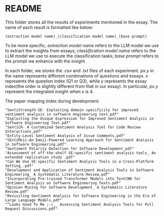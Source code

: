 # README

This folder stores all the results of experiments mentioned in the essay. The name of each result is formatted like below:

```
(extraction model name)_(classification model name)_(base prompt)
```

To be more specific, *extraction model name* refers to the LLM model we use to extract the insights from essays; *classification model name* refers to the LLM model we use to execute the classification tasks; *base prompt* refers to the prompt we enhance with the insight.

In each folder, we stores the *.csv* and *.txt* files of each experiment. *px.y* in the name represents different combinations of questions and essays. *x* represents the question index (Q1 or Q3), while *y* represents the essay index(the order is slightly different from that in our essay). In particular, *px.y* represent the integrated insight when *x* is 4.

The paper mapping  index during development:

```
"SentiStrength-SE- Exploiting domain specificity for improved sentiment analysis in software engineering text.pdf"
"Exploiting the Unique Expression for Improved Sentiment Analysis in Software Engineering Text.pdf"
"SentiCR- A Customized Sentiment Analysis Tool for Code Review Interactions.pdf"
"Entity-Level Sentiment Analysis of Issue Comments.pdf"
"SEntiMoji-An Emoji-Powered Learning Approach for Sentiment Analysis in Software Engineering.pdf"
"Sentiment Polarity Detection for Software Development.pdf"
"Assessment of off-the-shelf SE-specific sentiment analysis tools_ An extended replication study .pdf"
"Can We Use SE-specific Sentiment Analysis Tools in a Cross-Platform Setting_.pdf"
"Development and Application of Sentiment Analysis Tools in Software Engineering_ A Systematic Literature Review.pdf"
"Incorporating Pre-trained Transformer Models into TextCNN for Sentiment Analysis on Software Engineering Texts.pdf"
"Opinion Mining for Software Development_ A Systematic Literature Review.pdf"
"Revisiting Sentiment Analysis for Software Engineering in the Era of Large Language Models.pdf"
"“Looks Good To Me ;-)__ Assessing Sentiment Analysis Tools for Pull Request Discussions.pdf"
```
